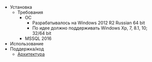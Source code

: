- Установка
    - Требования
        - ОС
            - Разрабатывалось на Windows 2012 R2 Russian 64 bit
            - По идее должно поддерживать Windows Xp, 7, 8.1, 10; 32/64 bit
        - MSSQL 2016
- Использование
- Поддержка/код
    - [Архитектура](arch.md)